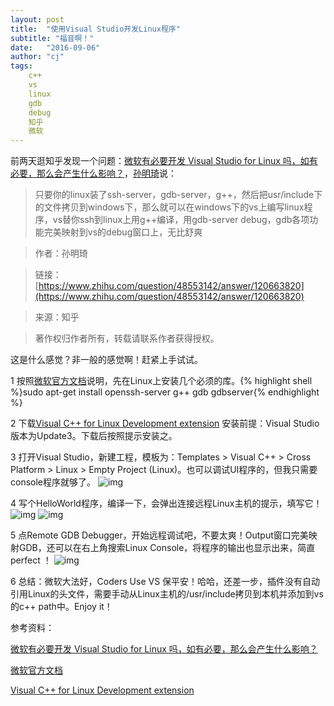 ```yaml
---
layout: post
title:  "使用Visual Studio开发Linux程序"
subtitle: "福音啊！"
date:   "2016-09-06" 
author: "cj"
tags:
    c++
    vs
    linux
    gdb
    debug
    知乎
    微软
---
```


前两天逛知乎发现一个问题：[微软有必要开发 Visual Studio for Linux 吗，如有必要，那么会产生什么影响？](https://www.zhihu.com/question/48553142)，[孙明琦](https://www.zhihu.com/people/sun-ming-qi-34)说：

> 只要你的linux装了ssh-server，gdb-server，g++，然后把usr/include下的文件拷贝到windows下，那么就可以在windows下的vs上编写linux程序，vs替你ssh到linux上用g++编译，用gdb-server debug，gdb各项功能完美映射到vs的debug窗口上，无比舒爽

> 作者：孙明琦

> 链接：[https://www.zhihu.com/question/48553142/answer/120663820](https://www.zhihu.com/question/48553142/answer/120663820)

> 来源：知乎

> 著作权归作者所有，转载请联系作者获得授权。

这是什么感觉？非一般的感觉啊！赶紧上手试试。

1 按照[微软官方文档](https://blogs.msdn.microsoft.com/vcblog/2016/03/30/visual-c-for-linux-development/)说明，先在Linux上安装几个必须的库。{% highlight shell %}sudo apt-get install openssh-server g++ gdb gdbserver{% endhighlight %} 

2 下载[Visual C++ for Linux Development extension](https://blogs.msdn.microsoft.com/vcblog/2016/03/30/visual-c-for-linux-development/)
安装前提：Visual Studio版本为Update3。下载后按照提示安装之。

3 打开Visual Studio，新建工程，模板为：Templates > Visual C++ > Cross Platform > Linux > Empty Project (Linux)。也可以调试UI程序的，但我只需要console程序就够了。
![img](http://115.231.175.17/img/new-linux-blank-project.png)

4 写个HelloWorld程序，编译一下，会弹出连接远程Linux主机的提示，填写它！
![img](http://115.231.175.17/img/HelloWorlCpp.png)
![img](http://115.231.175.17/img/Connect-to-Linux-first-connection.png)

5 点Remote GDB Debugger，开始远程调试吧，不要太爽！Output窗口完美映射GDB，还可以在右上角搜索Linux Console，将程序的输出也显示出来，简直 perfect ！
![img](http://115.231.175.17/img/Output-and-Linux-Console.png)

6 总结：微软大法好，Coders Use VS 保平安！哈哈，还差一步，插件没有自动引用Linux的头文件，需要手动从Linux主机的/usr/include拷贝到本机并添加到vs的c++ path中。Enjoy it！

参考资料：

[微软有必要开发 Visual Studio for Linux 吗，如有必要，那么会产生什么影响？](https://www.zhihu.com/question/48553142)

[微软官方文档](https://blogs.msdn.microsoft.com/vcblog/2016/03/30/visual-c-for-linux-development/)

[Visual C++ for Linux Development extension](https://blogs.msdn.microsoft.com/vcblog/2016/03/30/visual-c-for-linux-development/)
